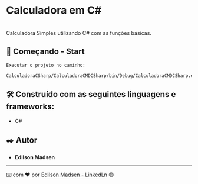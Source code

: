 # Calculadora em C#
<br>
Calculadora Simples utilizando C# com as funções básicas.


## 🚀 Começando - Start

```
Executar o projeto no caminho:

CalculadoraCSharp/CalculadoraCMDCSharp/bin/Debug/CalculadoraCMDCSharp.exe

```

## 🛠️ Construído com as seguintes linguagens e frameworks:

* C#

## ✒️ Autor

* **Edilson Madsen**

---
⌨️ com ❤️ por [Edilson Madsen - LinkedLn](https://www.linkedin.com/in/edilsonmadsen/) 😊
